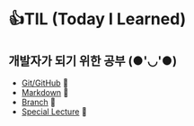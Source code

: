 # 👍TIL (Today I Learned)



## 개발자가 되기 위한 공부 (●'◡'●)

- [Git/GitHub](./Git_GitHub) 💨
- [Markdown](./Markdown) 💨
- [Branch](./Branch) 💨
- [Special Lecture](./SpecialLecture) 💨

